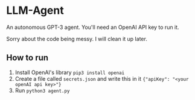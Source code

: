 # LLM-Agent
An autonomous GPT-3 agent. You'll need an OpenAI API key to run it. 

Sorry about the code being messy. I will clean it up later. 

## How to run

1. Install OpenAI's library `pip3 install openai`
2. Create a file called `secrets.json` and write this in it `{"apiKey": "<your openAI api key>"}` 
3. Run `python3 agent.py`
